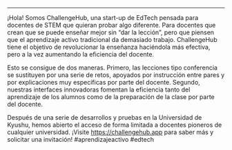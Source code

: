 ---
¡Hola! Somos ChallengeHub, una start-up de EdTech pensada para docentes de STEM que quieran probar algo diferente. Para docentes que crean que se puede enseñar mejor sin “dar la lección”, pero que piensen que el aprendizaje activo tradicional da demasiado trabajo. ChallengeHub tiene el objetivo de revolucionar la enseñanza haciéndola más efectiva, pero a la vez aumentando la eficiencia del docente.

Esto se consigue de dos maneras. Primero, las lecciones tipo conferencia se sustituyen por una serie de retos, apoyados por instrucción entre pares y por explicaciones muy específicas por parte del docente. Segundo, nuestras interfaces innovadoras fomentan la eficiencia tanto del aprendizaje de los alumnos como de la preparación de la clase por parte del docente.

Después de una serie de desarrollos y pruebas en la Universidad de Kyushu, hemos abierto el acceso de forma limitada a docentes pioneros de cualquier universidad.
¡Visite https://challengehub.app para saber más y solicitar una invitación!
#aprendizajeactivo #edtech
